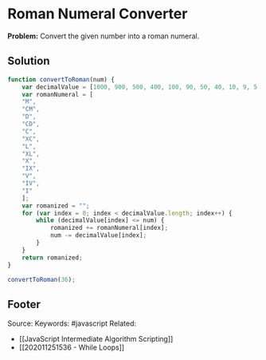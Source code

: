 # Roman Numeral Converter
**Problem:** Convert the given number into a roman numeral.

## Solution
```js
function convertToRoman(num) {
    var decimalValue = [1000, 900, 500, 400, 100, 90, 50, 40, 10, 9, 5, 4, 1];
    var romanNumeral = [
    "M",
    "CM",
    "D",
    "CD",
    "C",
    "XC",
    "L",
    "XL",
    "X",
    "IX",
    "V",
    "IV",
    "I"
    ];
    var romanized = "";
    for (var index = 0; index < decimalValue.length; index++) {
        while (decimalValue[index] <= num) {
            romanized += romanNumeral[index];
            num -= decimalValue[index];
        }
    }
    return romanized;
}

convertToRoman(36);
```

Footer
---
Source:
Keywords: #javascript 
Related:
- [[JavaScript Intermediate Algorithm Scripting]]
- [[202011251536 - While Loops]]